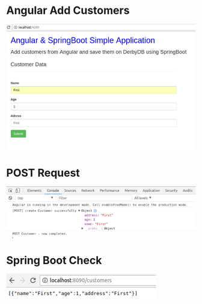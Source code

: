 # Angular Add Customers

![Alt text](https://github.com/omarabid55/Angular-SpringBoot-Simple-Application/blob/master/AngularAddCustomers/src/assets/Screenshot%20from%20angular.png?raw=true "Screenshot from angular")

# POST Request

![Alt text](https://github.com/omarabid55/Angular-SpringBoot-Simple-Application/blob/master/AngularAddCustomers/src/assets/POST%20request.png?raw=true "POST request")

# Spring Boot Check

![Alt text](https://github.com/omarabid55/Angular-SpringBoot-Simple-Application/blob/master/AngularAddCustomers/src/assets/Screenshot%20from%20springboot.png?raw=true "Spring Boot check")
